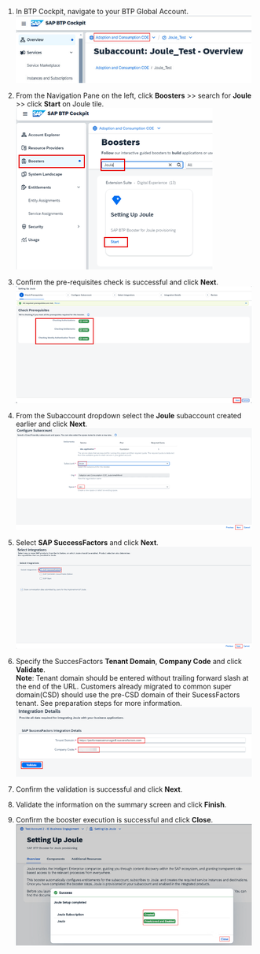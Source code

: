 1. In BTP Cockpit, navigate to your BTP Global Account.
![run_booster](1.jpg)
4. From the Navigation Pane on the left, click **Boosters** >> search for **Joule** >> click **Start** on Joule tile.
![run_booster](2.png)

5. Confirm the pre-requisites check is successful and click **Next**.
![run_booster](3.png)

6. From the Subaccount dropdown select the **Joule** subaccount created earlier and click **Next**. 
![run_booster](4.png)

7. Select **SAP SuccessFactors** and click **Next**.
![run_booster](5.png)

8. Specify the SuccesFactors **Tenant Domain**, **Company Code** and click **Validate**.                   
**Note**: Tenant domain should be entered without trailing forward slash at the end of the URL.  Customers already migrated to common super domain(CSD) should use the pre-CSD domain of their SucessFactors tenant. See preparation steps for more information.              
![run_booster](6.png)     

9. Confirm the validation is successful and click **Next**.
10. Validate the information on the summary screen and click **Finish**.
11. Confirm the booster execution is successful and click **Close**.
![run_booster](7.png)
